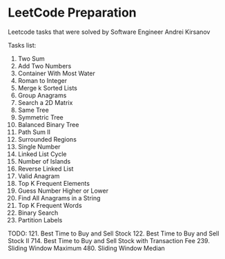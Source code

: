 # LeetCode Preparation

Leetcode tasks that were solved by Software Engineer Andrei Kirsanov

Tasks list:
1. Two Sum
2. Add Two Numbers
11. Container With Most Water
13. Roman to Integer
23. Merge k Sorted Lists
49. Group Anagrams
74. Search a 2D Matrix
100. Same Tree
101. Symmetric Tree
110. Balanced Binary Tree
113. Path Sum II
130. Surrounded Regions
136. Single Number
141. Linked List Cycle
200. Number of Islands
206. Reverse Linked List
242. Valid Anagram
347. Top K Frequent Elements
374. Guess Number Higher or Lower
438. Find All Anagrams in a String
692. Top K Frequent Words
704. Binary Search
763. Partition Labels

TODO:
121. Best Time to Buy and Sell Stock
122. Best Time to Buy and Sell Stock II
714. Best Time to Buy and Sell Stock with Transaction Fee
239. Sliding Window Maximum
480. Sliding Window Median